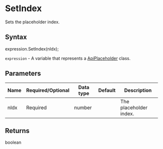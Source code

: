 # SetIndex

Sets the placeholder index.

## Syntax

expression.SetIndex(nIdx);

`expression` - A variable that represents a [ApiPlaceholder](../ApiPlaceholder.md) class.

## Parameters

| **Name** | **Required/Optional** | **Data type** | **Default** | **Description** |
| ------------- | ------------- | ------------- | ------------- | ------------- |
| nIdx | Required | number |  | The placeholder index. |

## Returns

boolean